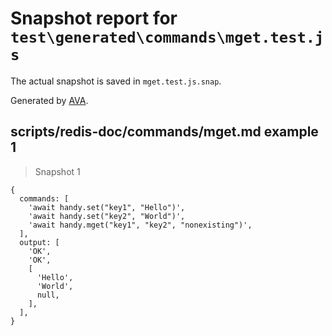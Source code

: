 # Snapshot report for `test\generated\commands\mget.test.js`

The actual snapshot is saved in `mget.test.js.snap`.

Generated by [AVA](https://ava.li).

## scripts/redis-doc/commands/mget.md example 1

> Snapshot 1

    {
      commands: [
        'await handy.set("key1", "Hello")',
        'await handy.set("key2", "World")',
        'await handy.mget("key1", "key2", "nonexisting")',
      ],
      output: [
        'OK',
        'OK',
        [
          'Hello',
          'World',
          null,
        ],
      ],
    }
